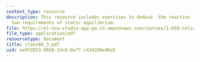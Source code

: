 ```yaml
---
content_type: resource
description: This resource includes exercises to deduce  the reaction forces from
  two requirements of static equilibrium.
file: https://ol-ocw-studio-app-qa.s3.amazonaws.com/courses/1-050-solid-mechanics-fall-2004/ee9f283396502dcb0a77c434289e46a5_class04_3.pdf
file_type: application/pdf
resourcetype: Document
title: class04_3.pdf
uid: ee9f2833-9650-2dcb-0a77-c434289e46a5
---
```

